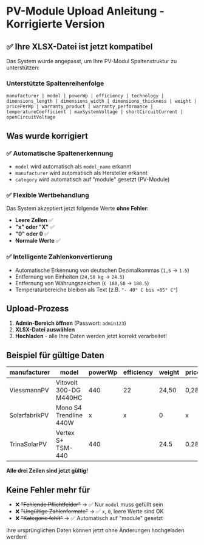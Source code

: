 # PV-Module Upload Anleitung - Korrigierte Version

## ✅ Ihre XLSX-Datei ist jetzt kompatibel

Das System wurde angepasst, um Ihre PV-Modul Spaltenstruktur zu unterstützen:

### Unterstützte Spaltenreihenfolge

```
manufacturer | model | powerWp | efficiency | technology | dimensions_length | dimensions_width | dimensions_thickness | weight | pricePerWp | warranty_product | warranty_performance | temperatureCoefficient | maxSystemVoltage | shortCircuitCurrent | openCircuitVoltage
```

## Was wurde korrigiert

### ✅ Automatische Spaltenerkennung

- `model` wird automatisch als `model_name` erkannt
- `manufacturer` wird automatisch als Hersteller erkannt
- `category` wird automatisch auf "module" gesetzt (PV-Module)

### ✅ Flexible Wertbehandlung

Das System akzeptiert jetzt folgende Werte **ohne Fehler**:

- **Leere Zellen** ✅
- **"x" oder "X"** ✅
- **"0" oder 0** ✅
- **Normale Werte** ✅

### ✅ Intelligente Zahlenkonvertierung

- Automatische Erkennung von deutschen Dezimalkommas (`1,5` → `1.5`)
- Entfernung von Einheiten (`24,50 kg` → `24.5`)
- Entfernung von Währungszeichen (`€ 180,50` → `180.5`)
- Temperaturbereiche bleiben als Text (z.B. `"- 40° C bis +85° C"`)

## Upload-Prozess

1. **Admin-Bereich öffnen** (Passwort: `admin123`)
2. **XLSX-Datei auswählen**
3. **Hochladen** - alle Ihre Daten werden jetzt korrekt verarbeitet!

## Beispiel für gültige Daten

| manufacturer | model | powerWp | efficiency | weight | pricePerWp |
|-------------|-------|---------|------------|--------|------------|
| ViessmannPV | Vitovolt 300-DG M440HC | 440 | 22 | 24,50 | 0,28 |
| SolarfabrikPV | Mono S4 Trendline 440W | x | x | 0 | x |
| TrinaSolarPV | Vertex S+ TSM-440 | 440 |  | 24.5 | 0.28 |

**Alle drei Zeilen sind jetzt gültig!**

## Keine Fehler mehr für

- ❌ ~~"Fehlende Pflichtfelder"~~ → ✅ Nur `model` muss gefüllt sein
- ❌ ~~"Ungültige Zahlenformate"~~ → ✅ `x`, `0`, leere Werte sind OK
- ❌ ~~"Kategorie fehlt"~~ → ✅ Automatisch auf "module" gesetzt

Ihre ursprünglichen Daten können jetzt ohne Änderungen hochgeladen werden!
